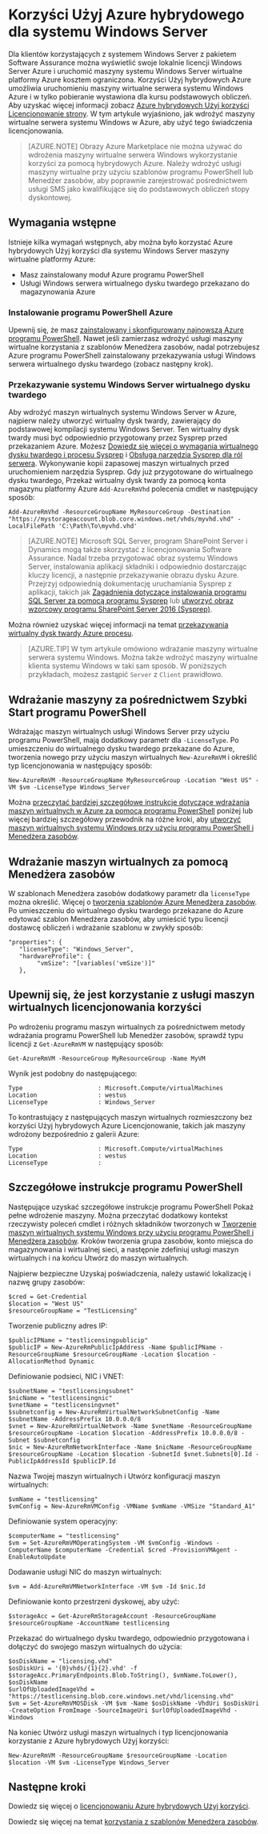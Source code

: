 <properties
   pageTitle="Korzyści Użyj Azure hybrydowego dla Windows Server | Microsoft Azure"
   description="Dowiedz się, jak zwiększyć swoimi usługami Windows Server Software Assurance do lokalnego licencje Azure"
   services="virtual-machines-windows"
   documentationCenter=""
   authors="iainfoulds"
   manager="timlt"
   editor=""/>

<tags
   ms.service="virtual-machines-windows"
   ms.devlang="na"
   ms.topic="article"
   ms.tgt_pltfrm="vm-windows"
   ms.workload="infrastructure-services"
   ms.date="07/13/2016"
   ms.author="georgem"/>

# <a name="azure-hybrid-use-benefit-for-windows-server"></a>Korzyści Użyj Azure hybrydowego dla systemu Windows Server

Dla klientów korzystających z systemem Windows Server z pakietem Software Assurance można wyświetlić swoje lokalnie licencji Windows Server Azure i uruchomić maszyny systemu Windows Server wirtualne platformy Azure kosztem ograniczona. Korzyści Użyj hybrydowych Azure umożliwia uruchomieniu maszyny wirtualne serwera systemu Windows Azure i w tylko pobieranie wystawiona dla kursu podstawowych obliczeń. Aby uzyskać więcej informacji zobacz [Azure hybrydowych Użyj korzyści Licencjonowanie strony](https://azure.microsoft.com/pricing/hybrid-use-benefit/). W tym artykule wyjaśniono, jak wdrożyć maszyny wirtualne serwera systemu Windows w Azure, aby użyć tego świadczenia licencjonowania.

> [AZURE.NOTE] Obrazy Azure Marketplace nie można używać do wdrożenia maszyny wirtualne serwera Windows wykorzystanie korzyści za pomocą hybrydowych Azure. Należy wdrożyć usługi maszyny wirtualne przy użyciu szablonów programu PowerShell lub Menedżer zasobów, aby poprawnie zarejestrować pośrednictwem usługi SMS jako kwalifikujące się do podstawowych obliczeń stopy dyskontowej.

## <a name="pre-requisites"></a>Wymagania wstępne
Istnieje kilka wymagań wstępnych, aby można było korzystać Azure hybrydowych Użyj korzyści dla systemu Windows Server maszyny wirtualne platformy Azure:

- Masz zainstalowany moduł Azure programu PowerShell
- Usługi Windows serwera wirtualnego dysku twardego przekazano do magazynowania Azure

### <a name="install-azure-powershell"></a>Instalowanie programu PowerShell Azure
Upewnij się, że masz [zainstalowany i skonfigurowany najnowszą Azure programu PowerShell](../powershell-install-configure.md). Nawet jeśli zamierzasz wdrożyć usługi maszyny wirtualne korzystania z szablonów Menedżera zasobów, nadal potrzebujesz Azure programu PowerShell zainstalowany przekazywania usługi Windows serwera wirtualnego dysku twardego (zobacz następny krok).

### <a name="upload-a-windows-server-vhd"></a>Przekazywanie systemu Windows Server wirtualnego dysku twardego

Aby wdrożyć maszyn wirtualnych systemu Windows Server w Azure, najpierw należy utworzyć wirtualny dysk twardy, zawierający do podstawowej kompilacji systemu Windows Server. Ten wirtualny dysk twardy musi być odpowiednio przygotowany przez Sysprep przed przekazaniem Azure. Możesz [Dowiedz się więcej o wymagania wirtualnego dysku twardego i procesu Sysprep](./virtual-machines-windows-upload-image.md) i [Obsługa narzędzia Sysprep dla ról serwera](https://msdn.microsoft.com/windows/hardware/commercialize/manufacture/desktop/sysprep-support-for-server-roles). Wykonywanie kopii zapasowej maszyn wirtualnych przed uruchomieniem narzędzia Sysprep. Gdy już przygotowane do wirtualnego dysku twardego, Przekaż wirtualny dysk twardy za pomocą konta magazynu platformy Azure `Add-AzureRmVhd` polecenia cmdlet w następujący sposób:

```
Add-AzureRmVhd -ResourceGroupName MyResourceGroup -Destination "https://mystorageaccount.blob.core.windows.net/vhds/myvhd.vhd" -LocalFilePath 'C:\Path\To\myvhd.vhd'
```

> [AZURE.NOTE] Microsoft SQL Server, program SharePoint Server i Dynamics mogą także skorzystać z licencjonowania Software Assurance. Nadal trzeba przygotować obraz systemu Windows Server, instalowania aplikacji składniki i odpowiednio dostarczając kluczy licencji, a następnie przekazywanie obrazu dysku Azure. Przejrzyj odpowiednią dokumentację uruchamiania Sysprep z aplikacji, takich jak [Zagadnienia dotyczące instalowania programu SQL Server za pomocą programu Sysprep](https://msdn.microsoft.com/library/ee210754.aspx) lub [utworzyć obraz wzorcowy programu SharePoint Server 2016 (Sysprep)](http://social.technet.microsoft.com/wiki/contents/articles/33789.build-a-sharepoint-server-2016-reference-image-sysprep.aspx).

Można również uzyskać więcej informacji na temat [przekazywania wirtualny dysk twardy Azure procesu](./virtual-machines-windows-upload-image.md#upload-the-vm-image-to-your-storage-account).

> [AZURE.TIP] W tym artykule omówiono wdrażanie maszyny wirtualne serwera systemu Windows. Można także wdrożyć maszyny wirtualne klienta systemu Windows w taki sam sposób. W poniższych przykładach, możesz zastąpić `Server` z `Client` prawidłowo.

## <a name="deploy-a-vm-via-powershell-quick-start"></a>Wdrażanie maszyny za pośrednictwem Szybki Start programu PowerShell
Wdrażając maszyn wirtualnych usługi Windows Server przy użyciu programu PowerShell, mają dodatkowy parametr dla `-LicenseType`. Po umieszczeniu do wirtualnego dysku twardego przekazane do Azure, tworzenia nowego przy użyciu maszyn wirtualnych `New-AzureRmVM` i określić typ licencjonowania w następujący sposób:

```
New-AzureRmVM -ResourceGroupName MyResourceGroup -Location "West US" -VM $vm -LicenseType Windows_Server
```

Można [przeczytać bardziej szczegółowe instrukcje dotyczące wdrażania maszyn wirtualnych w Azure za pomocą programu PowerShell](./virtual-machines-windows-hybrid-use-benefit-licensing.md#deploy-windows-server-vm-via-powershell-detailed-walkthrough) poniżej lub więcej bardziej szczegółowy przewodnik na różne kroki, aby [utworzyć maszyn wirtualnych systemu Windows przy użyciu programu PowerShell i Menedżera zasobów](./virtual-machines-windows-ps-create.md).

## <a name="deploy-a-vm-via-resource-manager"></a>Wdrażanie maszyn wirtualnych za pomocą Menedżera zasobów
W szablonach Menedżera zasobów dodatkowy parametr dla `licenseType` można określić. Więcej o [tworzenia szablonów Azure Menedżera zasobów](../resource-group-authoring-templates.md). Po umieszczeniu do wirtualnego dysku twardego przekazane do Azure edytować szablon Menedżera zasobów, aby umieścić typu licencji dostawcę obliczeń i wdrażanie szablonu w zwykły sposób:

```
"properties": {  
   "licenseType": "Windows_Server",
   "hardwareProfile": {
        "vmSize": "[variables('vmSize')]"
   },
```
 
## <a name="verify-your-vm-is-utilizing-the-licensing-benefit"></a>Upewnij się, że jest korzystanie z usługi maszyn wirtualnych licencjonowania korzyści
Po wdrożeniu programu maszyn wirtualnych za pośrednictwem metody wdrażania programu PowerShell lub Menedżer zasobów, sprawdź typu licencji z `Get-AzureRmVM` w następujący sposób:
 
```
Get-AzureRmVM -ResourceGroup MyResourceGroup -Name MyVM
```

Wynik jest podobny do następującego:

```
Type                     : Microsoft.Compute/virtualMachines
Location                 : westus
LicenseType              : Windows_Server
```

To kontrastujący z następujących maszyn wirtualnych rozmieszczony bez korzyści Użyj hybrydowych Azure Licencjonowanie, takich jak maszyny wdrożony bezpośrednio z galerii Azure:

```
Type                     : Microsoft.Compute/virtualMachines
Location                 : westus
LicenseType              : 
```
 
## <a name="detailed-powershell-walkthrough"></a>Szczegółowe instrukcje programu PowerShell

Następujące uzyskać szczegółowe instrukcje programu PowerShell Pokaż pełne wdrożenie maszyny. Można przeczytać dodatkowy kontekst rzeczywisty poleceń cmdlet i różnych składników tworzonych w [Tworzenie maszyn wirtualnych systemu Windows przy użyciu programu PowerShell i Menedżera zasobów](./virtual-machines-windows-ps-create.md). Kroków tworzenia grupa zasobów, konto miejsca do magazynowania i wirtualnej sieci, a następnie zdefiniuj usługi maszyn wirtualnych i na końcu Utwórz do maszyn wirtualnych.
 
Najpierw bezpieczne Uzyskaj poświadczenia, należy ustawić lokalizację i nazwę grupy zasobów:

```
$cred = Get-Credential
$location = "West US"
$resourceGroupName = "TestLicensing"
```

Tworzenie publiczny adres IP:

```
$publicIPName = "testlicensingpublicip"
$publicIP = New-AzureRmPublicIpAddress -Name $publicIPName -ResourceGroupName $resourceGroupName -Location $location -AllocationMethod Dynamic
```

Definiowanie podsieci, NIC i VNET:

```
$subnetName = "testlicensingsubnet"
$nicName = "testlicensingnic"
$vnetName = "testlicensingvnet"
$subnetconfig = New-AzureRmVirtualNetworkSubnetConfig -Name $subnetName -AddressPrefix 10.0.0.0/8
$vnet = New-AzureRmVirtualNetwork -Name $vnetName -ResourceGroupName $resourceGroupName -Location $location -AddressPrefix 10.0.0.0/8 -Subnet $subnetconfig
$nic = New-AzureRmNetworkInterface -Name $nicName -ResourceGroupName $resourceGroupName -Location $location -SubnetId $vnet.Subnets[0].Id -PublicIpAddressId $publicIP.Id
```

Nazwa Twojej maszyn wirtualnych i Utwórz konfiguracji maszyn wirtualnych:

```
$vmName = "testlicensing"
$vmConfig = New-AzureRmVMConfig -VMName $vmName -VMSize "Standard_A1"
```

Definiowanie system operacyjny:

```
$computerName = "testlicensing"
$vm = Set-AzureRmVMOperatingSystem -VM $vmConfig -Windows -ComputerName $computerName -Credential $cred -ProvisionVMAgent -EnableAutoUpdate
```

Dodawanie usługi NIC do maszyn wirtualnych:

```
$vm = Add-AzureRmVMNetworkInterface -VM $vm -Id $nic.Id
```

Definiowanie konto przestrzeni dyskowej, aby użyć:

```
$storageAcc = Get-AzureRmStorageAccount -ResourceGroupName $resourceGroupName -AccountName testlicensing
```

Przekazać do wirtualnego dysku twardego, odpowiednio przygotowana i dołączyć do swojego maszyn wirtualnych do użycia:

```
$osDiskName = "licensing.vhd"
$osDiskUri = '{0}vhds/{1}{2}.vhd' -f $storageAcc.PrimaryEndpoints.Blob.ToString(), $vmName.ToLower(), $osDiskName
$urlOfUploadedImageVhd = "https://testlicensing.blob.core.windows.net/vhd/licensing.vhd"
$vm = Set-AzureRmVMOSDisk -VM $vm -Name $osDiskName -VhdUri $osDiskUri -CreateOption FromImage -SourceImageUri $urlOfUploadedImageVhd -Windows
```

Na koniec Utwórz usługi maszyn wirtualnych i typ licencjonowania korzystanie z Azure hybrydowych Użyj korzyści:

```
New-AzureRmVM -ResourceGroupName $resourceGroupName -Location $location -VM $vm -LicenseType Windows_Server
```

## <a name="next-steps"></a>Następne kroki

Dowiedz się więcej o [licencjonowaniu Azure hybrydowych Użyj korzyści](https://azure.microsoft.com/pricing/hybrid-use-benefit/).

Dowiedz się więcej na temat [korzystania z szablonów Menedżera zasobów](../azure-resource-manager/resource-group-overview.md).

